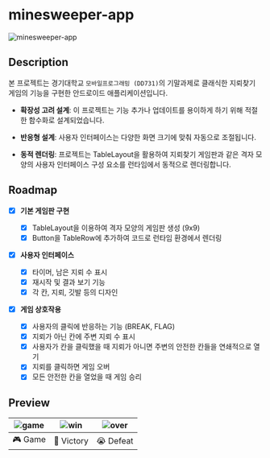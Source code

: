# minesweeper-app

![minesweeper-app](https://github.com/gwansikk/minesweeper-app/assets/39869096/35262004-6381-4701-9542-e07bd705fe87)

## Description

본 프로젝트는 경기대학교 `모바일프로그래밍 (DD731)`의 기말과제로 클래식한 지뢰찾기 게임의 기능을 구현한 안드로이드 애플리케이션입니다.

- **확장성 고려 설계**: 이 프로젝트는 기능 추가나 업데이트를 용이하게 하기 위해 적절한 함수화로 설계되었습니다.

- **반응형 설계**: 사용자 인터페이스는 다양한 화면 크기에 맞춰 자동으로 조절됩니다.

- **동적 렌더링**: 프로젝트는 TableLayout을 활용하여 지뢰찾기 게임판과 같은 격자 모양의 사용자 인터페이스 구성 요소를 런타임에서 동적으로 렌더링합니다.

## Roadmap

- [x] **기본 게임판 구현**

  - [x] TableLayout을 이용하여 격자 모양의 게임판 생성 (9x9)
  - [x] Button을 TableRow에 추가하여 코드로 런타임 환경에서 렌더링

- [x] **사용자 인터페이스**

  - [x] 타이머, 남은 지뢰 수 표시
  - [x] 재시작 및 결과 보기 기능
  - [x] 각 칸, 지뢰, 깃발 등의 디자인

- [x] **게임 상호작용**

  - [x] 사용자의 클릭에 반응하는 기능 (BREAK, FLAG)
  - [x] 지뢰가 아닌 칸에 주변 지뢰 수 표시
  - [x] 사용자가 칸을 클릭했을 때 지뢰가 아니면 주변의 안전한 칸들을 연쇄적으로 열기
  - [x] 지뢰를 클릭하면 게임 오버
  - [x] 모든 안전한 칸을 열었을 때 게임 승리

## Preview

| ![game](https://github.com/gwansikk/minesweeper-app/assets/39869096/743a1c8f-f4c0-4cc1-863a-7ad0d78a519e) | ![win](https://github.com/gwansikk/minesweeper-app/assets/39869096/16557517-ad14-4ebc-9a84-a3cbf6005bb2) | ![over](https://github.com/gwansikk/minesweeper-app/assets/39869096/c99849f4-fdbb-40da-a0a6-f40ab62de232) |
| :-------------------------------------------------------------------------------------------------------: | :------------------------------------------------------------------------------------------------------: | :-------------------------------------------------------------------------------------------------------: |
|                                                  🎮 Game                                                  |                                                🎉 Victory                                                |                                                 😭 Defeat                                                 |
